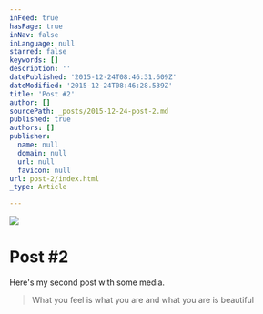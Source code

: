 ```yaml
---
inFeed: true
hasPage: true
inNav: false
inLanguage: null
starred: false
keywords: []
description: ''
datePublished: '2015-12-24T08:46:31.609Z'
dateModified: '2015-12-24T08:46:28.539Z'
title: 'Post #2'
author: []
sourcePath: _posts/2015-12-24-post-2.md
published: true
authors: []
publisher:
  name: null
  domain: null
  url: null
  favicon: null
url: post-2/index.html
_type: Article

---
```

![](https://the-grid-user-content.s3-us-west-2.amazonaws.com/3a5b4354-0141-438f-a58e-c4e3053bef74.jpg)

# Post \#2

Here's my second post with some media.

> What you feel is what you are and what you are is beautiful